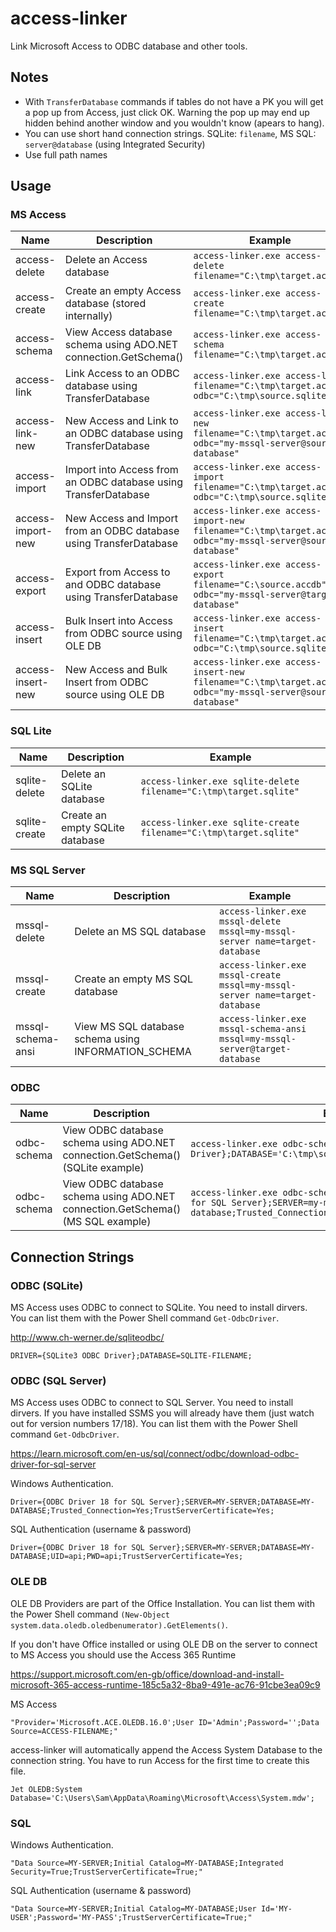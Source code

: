 # access-linker
Link Microsoft Access to ODBC database and other tools.

## Notes
- With `TransferDatabase` commands if tables do not have a PK you will get a pop up from Access, just click OK. Warning the pop up may end up hidden behind another window and you wouldn't know (apears to hang).
- You can use short hand connection strings. SQLite: `filename`, MS SQL: `server@database` (using Integrated Security)
- Use full path names
 
## Usage

### MS Access
| Name | Description | Example |
| ---- | ----------- | ------- |
| access-delete | Delete an Access database | `access-linker.exe access-delete filename="C:\tmp\target.accdb"` |
| access-create | Create an empty Access database (stored internally) | `access-linker.exe access-create filename="C:\tmp\target.accdb"` |
| access-schema | View Access database schema using ADO.NET connection.GetSchema() | `access-linker.exe access-schema filename="C:\tmp\target.accdb"` |
| access-link | Link Access to an ODBC database using TransferDatabase | `access-linker.exe access-link filename="C:\tmp\target.accdb" odbc="C:\tmp\source.sqlite"` |
| access-link-new | New Access and Link to an ODBC database using TransferDatabase | `access-linker.exe access-link-new filename="C:\tmp\target.accdb" odbc="my-mssql-server@source-database"` |
| access-import | Import into Access from an ODBC database using TransferDatabase  | `access-linker.exe access-import filename="C:\tmp\target.accdb" odbc="C:\tmp\source.sqlite"` |
| access-import-new | New Access and Import from an ODBC database using TransferDatabase | `access-linker.exe access-import-new filename="C:\tmp\target.accdb" odbc="my-mssql-server@source-database"` |
| access-export | Export from Access to and ODBC database using TransferDatabase | `access-linker.exe access-export filename="C:\source.accdb" odbc="my-mssql-server@target-database"` |
| access-insert | Bulk Insert into Access from ODBC source using OLE DB | `access-linker.exe access-insert filename="C:\tmp\target.accdb" odbc="C:\tmp\source.sqlite"` |
| access-insert-new | New Access and Bulk Insert from ODBC source using OLE DB | `access-linker.exe access-insert-new filename="C:\tmp\target.accdb" odbc="my-mssql-server@source-database"` |

### SQL Lite
| Name | Description | Example |
| ---- | ----------- | ------- |
| sqlite-delete | Delete an SQLite database | `access-linker.exe sqlite-delete filename="C:\tmp\target.sqlite"` |
| sqlite-create | Create an empty SQLite database | `access-linker.exe sqlite-create filename="C:\tmp\target.sqlite"` |

### MS SQL Server
| Name | Description | Example |
| ---- | ----------- | ------- |
| mssql-delete | Delete an MS SQL database | `access-linker.exe mssql-delete mssql=my-mssql-server name=target-database` |
| mssql-create | Create an empty MS SQL database | `access-linker.exe mssql-create mssql=my-mssql-server name=target-database` |
| mssql-schema-ansi | View MS SQL database schema using INFORMATION_SCHEMA | `access-linker.exe mssql-schema-ansi mssql=my-mssql-server@target-database` |

### ODBC
| Name | Description | Example |
| ---- | ----------- | ------- |
| odbc-schema | View ODBC database schema using ADO.NET connection.GetSchema() (SQLite example) | `access-linker.exe odbc-schema odbc="DRIVER={SQLite3 ODBC Driver};DATABASE='C:\tmp\source.sqlite';"` |
| odbc-schema | View ODBC database schema using ADO.NET connection.GetSchema() (MS SQL example) | `access-linker.exe odbc-schema odbc="Driver={ODBC Driver 18 for SQL Server};SERVER=my-mssql-server;DATABASE=source-database;Trusted_Connection=Yes;TrustServerCertificate=Yes;"` |

## Connection Strings

### ODBC (SQLite)
MS Access uses ODBC to connect to SQLite. You need to install dirvers. You can list them with the Power Shell command `Get-OdbcDriver`.

http://www.ch-werner.de/sqliteodbc/

```
DRIVER={SQLite3 ODBC Driver};DATABASE=SQLITE-FILENAME;
```

### ODBC (SQL Server)
MS Access uses ODBC to connect to SQL Server. You need to install dirvers. If you have installed SSMS you will already have them (just watch out for version numbers 17/18). You can list them with the Power Shell command `Get-OdbcDriver`.

https://learn.microsoft.com/en-us/sql/connect/odbc/download-odbc-driver-for-sql-server

Windows Authentication. 
```
Driver={ODBC Driver 18 for SQL Server};SERVER=MY-SERVER;DATABASE=MY-DATABASE;Trusted_Connection=Yes;TrustServerCertificate=Yes;
```

SQL Authentication (username & password)
```
Driver={ODBC Driver 18 for SQL Server};SERVER=MY-SERVER;DATABASE=MY-DATABASE;UID=api;PWD=api;TrustServerCertificate=Yes;
```

### OLE DB

OLE DB Providers are part of the Office Installation. You can list them with the Power Shell command `(New-Object system.data.oledb.oledbenumerator).GetElements()`.

If you don't have Office installed or using OLE DB on the server to connect to MS Access you should use the Access 365 Runtime

https://support.microsoft.com/en-gb/office/download-and-install-microsoft-365-access-runtime-185c5a32-8ba9-491e-ac76-91cbe3ea09c9

MS Access
```
"Provider='Microsoft.ACE.OLEDB.16.0';User ID='Admin';Password='';Data Source=ACCESS-FILENAME;"
```

access-linker will automatically append the Access System Database to the connection string. You have to run Access for the first time to create this file.
```
Jet OLEDB:System Database='C:\Users\Sam\AppData\Roaming\Microsoft\Access\System.mdw';
```
### SQL

Windows Authentication. 
```
"Data Source=MY-SERVER;Initial Catalog=MY-DATABASE;Integrated Security=True;TrustServerCertificate=True;"
```

SQL Authentication (username & password)
```
"Data Source=MY-SERVER;Initial Catalog=MY-DATABASE;User Id='MY-USER';Password='MY-PASS';TrustServerCertificate=True;"
```
